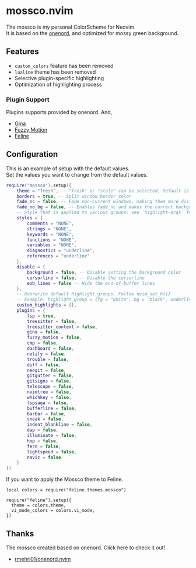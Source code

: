 # mossco.nvim

The mossco is my personal ColorScheme for Neovim.  
It is based on the [onenord](https://github.com/rmehri01/onenord.nvim),
and optimized for mossy green background.

## Features

- `custom_colors` feature has been removed
- `lualine` theme has been removed
- Selective plugin-specific highlighting
- Optimization of highlighting process

### Plugin Support

Plugins supports provided by onenord. And,

- [Gina](https://github.com/lambdalisue/gina.vim)
- [Fuzzy Motion](https://github.com/yuki-yano/fuzzy-motion.vim)
- [Feline](https://github.com/feline-nvim/feline.nvim)


## Configuration

This is an example of setup with the default values.  
Set the values you want to change from the default values.

```lua
require("mossco").setup({
    theme = "fresh", -- "fresh" or "stale" can be selected. Default is "fresh"
    borders = true, -- Split window border color
    fade_nc = false, -- Fade non-current windows, making them more distinguishable
    fade_no_bg = false, -- Enables fade_nc and makes the current background transparent
    -- Style that is applied to various groups: see `highlight-args` for options
    styles = {
        comments = "NONE",
        strings = "NONE",
        keywords = "NONE",
        functions = "NONE",
        variables = "NONE",
        diagnostics = "underline",
        references = "underline"
    },
    disable = {
        background = false, -- Disable setting the background color
        cursorline = false, -- Disable the cursorline
        eob_lines = false -- Hide the end-of-buffer lines
    },
    -- Overwrite default highlight groups. Follow nvim_set_hl()
    -- Example: highlight_group = {fg = "white", bg = "black", underline = true}
    custom_highlights = {},
    plugins = {
        lsp = true,
        treesitter = false,
        treesitter_context = false,
        gina = false,
        fuzzy_motion = false,
        cmp = false,
        dashboard = false,
        notify = false,
        trouble = false,
        diff = false,
        neogit = false,
        gitgutter = false,
        gitsigns = false,
        telescope = false,
        nvimtree = false,
        whichkey = false,
        lspsaga = false,
        bufferline = false,
        barbar = false,
        sneak = false,
        indent_blankline = false,
        dap = false,
        illuminate = false,
        hop = false,
        fern = false,
        lightspeed = false,
        navic = false
    }
})
```

If you want to apply the Mossco theme to Feline.  

```
local colors = require("feline.themes.mossco")

require("feline").setup({
  theme = colors.theme,
  vi_mode_colors = colors.vi_mode,
})
```

## Thanks

The mossco created based on onenord. Click here to check it out!

- [rmehri01/onenord.nvim](https://github.com/rmehri01/onenord.nvim)
